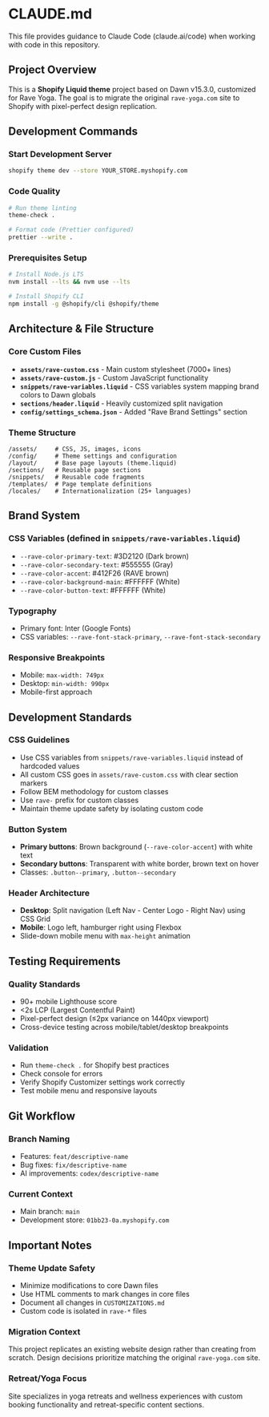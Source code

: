 # CLAUDE.md

This file provides guidance to Claude Code (claude.ai/code) when working with code in this repository.

## Project Overview

This is a **Shopify Liquid theme** project based on Dawn v15.3.0, customized for Rave Yoga. The goal is to migrate the original `rave-yoga.com` site to Shopify with pixel-perfect design replication.

## Development Commands

### Start Development Server
```bash
shopify theme dev --store YOUR_STORE.myshopify.com
```

### Code Quality
```bash
# Run theme linting
theme-check .

# Format code (Prettier configured)
prettier --write .
```

### Prerequisites Setup
```bash
# Install Node.js LTS
nvm install --lts && nvm use --lts

# Install Shopify CLI
npm install -g @shopify/cli @shopify/theme
```

## Architecture & File Structure

### Core Custom Files
- **`assets/rave-custom.css`** - Main custom stylesheet (7000+ lines)
- **`assets/rave-custom.js`** - Custom JavaScript functionality  
- **`snippets/rave-variables.liquid`** - CSS variables system mapping brand colors to Dawn globals
- **`sections/header.liquid`** - Heavily customized split navigation
- **`config/settings_schema.json`** - Added "Rave Brand Settings" section

### Theme Structure
```
/assets/     # CSS, JS, images, icons
/config/     # Theme settings and configuration
/layout/     # Base page layouts (theme.liquid)
/sections/   # Reusable page sections
/snippets/   # Reusable code fragments
/templates/  # Page template definitions
/locales/    # Internationalization (25+ languages)
```

## Brand System

### CSS Variables (defined in `snippets/rave-variables.liquid`)
- `--rave-color-primary-text`: #3D2120 (Dark brown)
- `--rave-color-secondary-text`: #555555 (Gray)
- `--rave-color-accent`: #412F26 (RAVE brown)
- `--rave-color-background-main`: #FFFFFF (White)
- `--rave-color-button-text`: #FFFFFF (White)

### Typography
- Primary font: Inter (Google Fonts)
- CSS variables: `--rave-font-stack-primary`, `--rave-font-stack-secondary`

### Responsive Breakpoints
- Mobile: `max-width: 749px`
- Desktop: `min-width: 990px`
- Mobile-first approach

## Development Standards

### CSS Guidelines
- Use CSS variables from `snippets/rave-variables.liquid` instead of hardcoded values
- All custom CSS goes in `assets/rave-custom.css` with clear section markers
- Follow BEM methodology for custom classes
- Use `rave-` prefix for custom classes
- Maintain theme update safety by isolating custom code

### Button System
- **Primary buttons**: Brown background (`--rave-color-accent`) with white text
- **Secondary buttons**: Transparent with white border, brown text on hover
- Classes: `.button--primary`, `.button--secondary`

### Header Architecture
- **Desktop**: Split navigation (Left Nav - Center Logo - Right Nav) using CSS Grid
- **Mobile**: Logo left, hamburger right using Flexbox
- Slide-down mobile menu with `max-height` animation

## Testing Requirements

### Quality Standards
- 90+ mobile Lighthouse score
- <2s LCP (Largest Contentful Paint)
- Pixel-perfect design (≤2px variance on 1440px viewport)
- Cross-device testing across mobile/tablet/desktop breakpoints

### Validation
- Run `theme-check .` for Shopify best practices
- Check console for errors
- Verify Shopify Customizer settings work correctly
- Test mobile menu and responsive layouts

## Git Workflow

### Branch Naming
- Features: `feat/descriptive-name`
- Bug fixes: `fix/descriptive-name`
- AI improvements: `codex/descriptive-name`

### Current Context
- Main branch: `main`
- Development store: `01bb23-0a.myshopify.com`

## Important Notes

### Theme Update Safety
- Minimize modifications to core Dawn files
- Use HTML comments to mark changes in core files
- Document all changes in `CUSTOMIZATIONS.md`
- Custom code is isolated in `rave-*` files

### Migration Context
This project replicates an existing website design rather than creating from scratch. Design decisions prioritize matching the original `rave-yoga.com` site.

### Retreat/Yoga Focus
Site specializes in yoga retreats and wellness experiences with custom booking functionality and retreat-specific content sections.